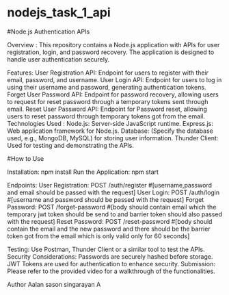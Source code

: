 # nodejs_task_1_api
#Node.js Authentication APIs

Overview :
  This repository contains a Node.js application with APIs for user registration, login, and password recovery. The application is designed to handle user authentication securely.

Features:
  User Registration API: Endpoint for users to register with their email, password, and username.
  User Login API: Endpoint for users to log in using their username and password, generating authentication tokens.
  Forget User Password API: Endpoint for password recovery, allowing users to request for reset password through a temporary tokens sent through email.
  Reset User Password API: Endpoint for Password reset,  allowing users to reset password through temporary tokens got from the email.
Technologies Used :
  Node.js: Server-side JavaScript runtime.
  Express.js: Web application framework for Node.js.
  Database: (Specify the database used, e.g., MongoDB, MySQL) for storing user information.
  Thunder Client: Used for testing and demonstrating the APIs.

#How to Use

Installation:
  npm install
Run the Application:
  npm start

Endpoints:
  User Registration: POST /auth/register    #[username,password and email should be passed with the request]
  User Login: POST /auth/login    #[username and password should be passed with the request]
  Forget Password: POST /forget-password    #[body should contain email which the temporary jwt token should be send to and barrier token should also passed with the request]
  Reset Password: POST /reset-password    #[body should contain the email and the new password and there should be the barrier token got from the email which is only valid only for 60 seconds]

Testing:
  Use Postman, Thunder Client or a similar tool to test the APIs.
Security Considerations:
  Passwords are securely hashed before storage.
  JWT Tokens are used for authentication to enhance security.
Submission:
Please refer to the provided video for a walkthrough of the functionalities.

Author
Aalan sason singarayan A
